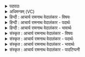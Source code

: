 <details><summary>पदपाठः</summary>

इ꣣मे꣢। उ꣣। त्वा। वि꣢। च꣣क्षते। स꣡खा꣢꣯यः। स। खा꣣यः। इन्द्र। सो꣡मिनः꣢। पु꣣ष्टा꣡व꣢न्तः। य꣡था꣢꣯। प꣣शु꣢म्। १३६।
</details>

<details><summary>अधिमन्त्रम् (VC)</summary>

- इन्द्रः
- त्रिशोकः काण्वः
- गायत्री
- षड्जः
- ऐन्द्रं काण्डम्
</details>

<details><summary>हिन्दी : आचार्य रामनाथ वेदालंकार - विषयः</summary>

अगले मन्त्र में यह विषय है कि परमात्मा के सखा लोग उसके दर्शन की प्रतीक्षा करते हैं।
</details>

<details><summary>हिन्दी : आचार्य रामनाथ वेदालंकार - पदार्थः</summary>

पदार्थान्वयभाषाः -  हे (इन्द्र) परमैश्वर्यशाली परमात्मन् ! (इमे उ) ये (सोमिनः) भक्तिरसरूप सोम को परिस्रुत किये हुए (सखायः) आपके मित्र उपासक (त्वा) आपकी (विचक्षते) प्रतीक्षा कर रहे हैं, (पुष्टावन्तः) पशुओं के खाने योग्य परिपुष्ट घास आदि से युक्त पशुपालक (यथा) जिस प्रकार (पशुम्) गाय आदि पशु की प्रतीक्षा करते हैं ॥२॥ इस मन्त्र में उपमालङ्कार है ॥२॥
</details>

<details><summary>हिन्दी : आचार्य रामनाथ वेदालंकार - भावार्थः</summary>

भावार्थभाषाः -  जैसे पशुओं के खाने योग्य घास आदि को तैयार किये हुए पशुपालक लोग गाय आदि पशु की प्रतीक्षा करते हैं कि वह आकर भक्ष्य को खाकर उसकी अपेक्षा अधिक मूल्यवान् दूध हमें दे, वैसे ही भक्तिरूप सोमरस को तैयार किये हुए उपासक लोग परमात्मा की प्रतीक्षा करते हैं कि वह उनके हृदय- सदन में आकर भक्तिरस का पान करे और उसकी अपेक्षा हजार गुणा मूल्यवाला आनन्दरसरूप दूध हमें प्रदान करे ॥२॥
</details>

<details><summary>संस्कृत : आचार्य रामनाथ वेदालंकार - विषयः</summary>

अथ परमात्मनः सखायः तद्दर्शनं प्रतीक्षन्त इत्याह।
</details>

<details><summary>संस्कृत : आचार्य रामनाथ वेदालंकार - पदार्थः</summary>

पदार्थान्वयभाषाः -  हे (इन्द्र) परमैश्वर्यशालिन् परमात्मन् ! (इमे उ) एते खलु। उ इति वाक्यालङ्कारे वर्तते, यं यास्कः निरु० १।९ इत्यत्र पदपूरणः इत्याह। (सोमिनः) अभिषुतभक्तिरससोमाः (सखायः) तव सुहृदः उपासकाः (त्वा) त्वाम् (विचक्षते२) विपश्यन्ति, प्रतीक्षन्ते। विचष्टे पश्यतिकर्मा। निघं० ३।११, (पुष्टावन्तः३) पशुभक्ष्यपरिपुष्टघासादि- युक्ताः पशुपालकाः। पुष्टा इत्यत्र दीर्घश्छान्दसः। यथा येन प्रकारेण (पशुम्) गवादिकं पशुं विचक्षते प्रतीक्षन्ते ॥२॥ अत्रोपमालङ्कारः ॥२॥
</details>

<details><summary>संस्कृत : आचार्य रामनाथ वेदालंकार - भावार्थः</summary>

भावार्थभाषाः -  यथा सज्जीकृतपशुभक्ष्ययवसादयः पशुपालका धेन्वादिकं पशुं प्रतीक्षन्ते यत् स आगत्य भक्ष्यमास्वाद्य तदपेक्षया मूल्यवत्तरं दुग्धमस्यभ्यं प्रयच्छेत्, तथैव सज्जीकृतभक्तिरूपसोमरसा उपासका जनाः परमात्मानं प्रतीक्षन्ते यत् स तेषां हृदयगृहं समागत्य भक्तिरसं पिबेत् तदपेक्षया सहस्रगुणितमूल्यमानन्दरसदुग्धं चास्मभ्यं दद्यादिति ॥२॥
</details>

<details><summary>संस्कृत : आचार्य रामनाथ वेदालंकार - पादटिप्पनी</summary>

टिप्पणी:   १. ऋ० ८।४५।१६ २. विचक्षते त्वां प्रतिपालयन्ति—इति भ०। ३. पोषणं पुष्टम्, तद्वन्तः पुष्टावन्तः, पोषणवन्त इत्यर्थः। एतदुक्तं भवति—यथा घासहारिणो घासेन गृहीतेन पशोस्तर्पणार्थं परमया प्रीत्या युक्तास्तमेव पशुं पश्यन्ति तद्वन्मदीयाः ऋत्विजः सोमवन्तस्तेनैव सोमेन गृहीतेन तर्पणाय त्वां पश्यन्तीत्यर्थः—इति वि०। पोषकघासयुक्ताः—इति भ०।
</details>
